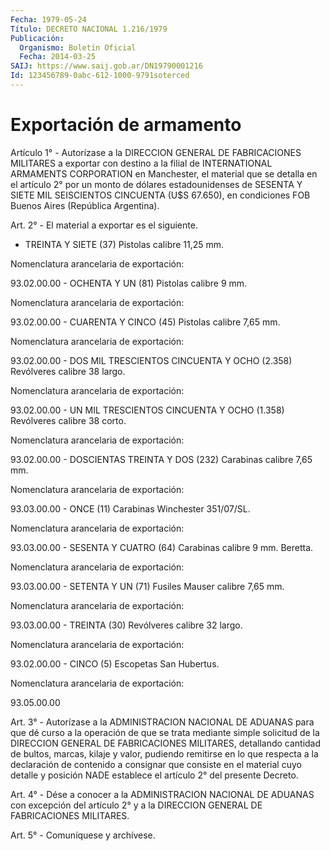 ```yaml
---
Fecha: 1979-05-24
Título: DECRETO NACIONAL 1.216/1979
Publicación:
  Organismo: Boletín Oficial
  Fecha: 2014-03-25
SAIJ: https://www.saij.gob.ar/DN19790001216
Id: 123456789-0abc-612-1000-9791soterced
---
```

# Exportación de armamento

<a id="1"></a>
Artículo 1° - Autorízase a la DIRECCION GENERAL DE FABRICACIONES MILITARES a exportar con destino a la filial de INTERNATIONAL ARMAMENTS CORPORATION en Manchester, el material que se detalla en el artículo 2° por un monto de dólares estadounidenses de SESENTA Y SIETE MIL SEISCIENTOS CINCUENTA (U$S 67.650), en condiciones FOB Buenos Aires (República Argentina).

<a id="2"></a>
Art. 2° - El material a exportar es el siguiente.

- TREINTA Y SIETE (37) Pistolas calibre 11,25 mm.

Nomenclatura arancelaria de exportación:

93.02.00.00 - OCHENTA Y UN (81) Pistolas calibre 9 mm.

Nomenclatura arancelaria de exportación:

93.02.00.00 - CUARENTA Y CINCO (45) Pistolas calibre 7,65 mm.

Nomenclatura arancelaria de exportación:

93.02.00.00 - DOS MIL TRESCIENTOS CINCUENTA Y OCHO (2.358) Revólveres calibre 38 largo.

Nomenclatura arancelaria de exportación:

93.02.00.00 - UN MIL TRESCIENTOS CINCUENTA Y OCHO (1.358) Revólveres calibre 38 corto.

Nomenclatura arancelaria de exportación:

93.02.00.00 - DOSCIENTAS TREINTA Y DOS (232) Carabinas calibre 7,65 mm.

Nomenclatura arancelaria de exportación:

93.03.00.00 - ONCE (11) Carabinas Winchester 351/07/SL.

Nomenclatura arancelaria de exportación:

93.03.00.00 - SESENTA Y CUATRO (64) Carabinas calibre 9 mm. Beretta.

Nomenclatura arancelaria de exportación:

93.03.00.00 - SETENTA Y UN (71) Fusiles Mauser calibre 7,65 mm.

Nomenclatura arancelaria de exportación:

93.03.00.00 - TREINTA (30) Revólveres calibre 32 largo.

Nomenclatura arancelaria de exportación:

93.02.00.00 - CINCO (5) Escopetas San Hubertus.

Nomenclatura arancelaria de exportación:

93.05.00.00

<a id="3"></a>
Art. 3° - Autorízase a la ADMINISTRACION NACIONAL DE ADUANAS para que dé curso a la operación de que se trata mediante simple solicitud de la DIRECCION GENERAL DE FABRICACIONES MILITARES, detallando cantidad de bultos, marcas, kilaje y valor, pudiendo remitirse en lo que respecta a la declaración de contenido a consignar que consiste en el material cuyo detalle y posición NADE establece el artículo 2° del presente Decreto.

<a id="4"></a>
Art. 4° - Dése a conocer a la ADMINISTRACION NACIONAL DE ADUANAS con excepción del artículo 2° y a la DIRECCION GENERAL DE FABRICACIONES MILITARES.

<a id="5"></a>
Art. 5° - Comuníquese y archívese.